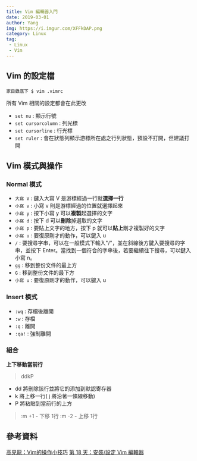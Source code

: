 ```yaml
---
title: Vim 編輯器入門
date: 2019-03-01
author: Yang
img: https://i.imgur.com/XFFkDAP.png
category: Linux
tag: 
 - Linux
 - Vim
---
```




## Vim 的設定檔

```
家目錄底下 $ vim .vimrc
```
所有 Vim 相關的設定都會在此更改


* `set nu` : 顯示行號
* `set cursorcolumn` : 列光標
* `set cursorline` : 行光標
* `set ruler` : 會在狀態列顯示游標所在處之行列狀態，預設不打開，但建議打開


## Vim 模式與操作

### Normal 模式

* `大寫 V` : 鍵入大寫 V 是游標經過一行就**選擇一行**
* `小寫 v` : 小寫 v 則是游標經過的位置就選擇起來
* `小寫 y` : 按下小寫 y 可以**複製**起選擇的文字
* `小寫 d` : 按下 d 可以**刪除**掉選取的文字
* `小寫 p` : 要貼上文字的地方，按下 p 就可以**貼上**剛才複製好的文字
* `小寫 u` : 要復原剛才的動作，可以鍵入 u
* ` / ` : 要搜尋字串，可以在一般模式下輸入"/"，並在斜線後方鍵入要搜尋的字串，並按下 Enter。當找到一個符合的字串後，若要繼續往下搜尋，可以鍵入小寫 n。
* ` gg ` : 移到整份文件的最上方
* ` G ` : 移到整份文件的最下方
* `小寫 u` : 要復原剛才的動作，可以鍵入 u

### Insert 模式

* `:wq` : 存檔後離開
* `:w` : 存檔
* `:q` : 離開
* `:qa!` : 強制離開

### 組合

**上下移動當前行**

> ddkP

* dd 將刪除該行並將它的添加到默認寄存器
* k 將上移一行( j 將沿著一條線移動)
* P 將粘貼到當前行的上方

> :m +1 - 下移 1行
> :m -2 - 上移 1行

## 參考資料

[高見龍：Vim的操作小技巧](https://kaochenlong.com/2011/12/28/vim-tips/)
[第 18 天：安裝/設定 Vim 編輯器](https://ithelp.ithome.com.tw/articles/10194528)


